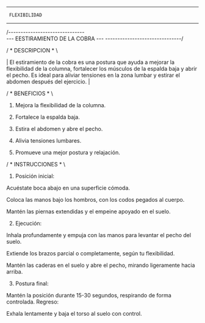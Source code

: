----------------------
     FLEXIBILIDAD
----------------------

/-------------------------------\
--- EESTIRAMIENTO DE LA COBRA ---
\-------------------------------/

/ * DESCRIPCION * \

| El estiramiento de la cobra es una postura que ayuda a mejorar la flexibilidad de la columna, fortalecer los músculos de la espalda baja y abrir el pecho. Es ideal para aliviar tensiones en la zona lumbar y estirar el abdomen después del ejercicio. |

/ * BENEFICIOS * \

1. Mejora la flexibilidad de la columna.

2. Fortalece la espalda baja.

3. Estira el abdomen y abre el pecho.

4. Alivia tensiones lumbares.

5. Promueve una mejor postura y relajación.

/ * INSTRUCCIONES * \

1. Posición inicial:

Acuéstate boca abajo en una superficie cómoda.

Coloca las manos bajo los hombros, con los codos pegados al cuerpo.

Mantén las piernas extendidas y el empeine apoyado en el suelo.

2. Ejecución:

Inhala profundamente y empuja con las manos para levantar el pecho del suelo.

Extiende los brazos parcial o completamente, según tu flexibilidad.

Mantén las caderas en el suelo y abre el pecho, mirando ligeramente hacia arriba.

3. Postura final:

Mantén la posición durante 15-30 segundos, respirando de forma controlada.
Regreso:

Exhala lentamente y baja el torso al suelo con control.